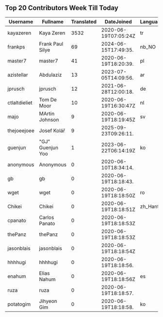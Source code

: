 ## Top 20 Contributors Week Till Today ##
|Username|Fullname|Translated|DateJoined|Language|
|--------|--------|----------|----------|-------|
|kayazeren|Kaya Zeren|3532|2020-06-19T07:05:24Z|tr|
|frankps|Frank Paul Silye|69|2024-06-15T17:49:35.|nb_NO|
|master7|master7|41|2020-06-19T18:20:39.|pl|
|azistellar|Abdulaziz|13|2023-07-05T14:09:56.|ar|
|jprusch|jprusch|12|2021-06-28T12:00:18.|de|
|ctlaltdieliet|Tom De Moor|10|2020-06-19T16:30:47Z|nl|
|majo|MArtin Johnson|9|2020-06-19T18:19:45Z|sv|
|thejoeejoee|Josef Kolář|9|2025-09-23T09:26:11.||
|guenjun|"GJ" Guenjun Yoo|1|2023-06-22T06:14:19Z|ko|
|anonymous|Anonymous|0|2020-06-10T18:34:14.||
|gb|gb|0|2020-06-19T18:18:43.||
|wget|wget|0|2020-06-19T18:18:50Z|ro|
|Chikei|Chikei|0|2020-06-19T18:18:51Z|zh_Hant|
|cpanato|Carlos Panato|0|2020-06-19T18:18:53Z||
|thePanz|thePanz|0|2020-06-19T18:18:53Z||
|jasonblais|jasonblais|0|2020-06-19T18:18:54Z||
|hhhhugi|hhhhugi|0|2020-06-19T18:18:56.||
|enahum|Elias  Nahum|0|2020-06-19T18:18:56Z|es|
|ruza|ruza|0|2020-06-19T18:18:57.||
|potatogim|Jihyeon Gim|0|2020-06-19T18:18:58.|ko|
